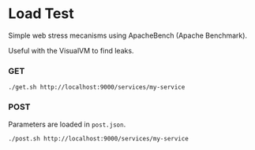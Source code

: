 
# Load Test

Simple web stress mecanisms using ApacheBench (Apache Benchmark).

Useful with the VisualVM to find leaks.

### GET

```
./get.sh http://localhost:9000/services/my-service
```

### POST

Parameters are loaded in `post.json`.

```
./post.sh http://localhost:9000/services/my-service
```
